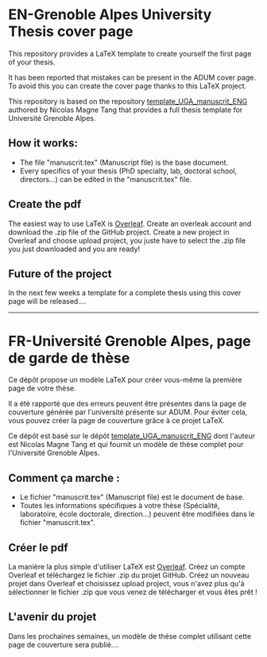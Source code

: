 # EN-Grenoble Alpes University Thesis cover page
This repository provides a LaTeX template to create yourself the first page of your thesis.

It has been reported that mistakes can be present in the ADUM cover page. To avoid this you can create the cover page thanks to this LaTeX project.

This repository is based on the repository [template_UGA_manuscrit_ENG](https://github.com/nicomagnet/template_UGA_manuscrit_ENG) authored by Nicolas Magne Tang that provides a full thesis template for Université Grenoble Alpes.

## How it works:
- The file "manuscrit.tex" (Manuscript file) is the base document.
- Every specifics of your thesis (PhD specialty, lab, doctoral school, directors...) can be edited in the "manuscrit.tex" file.

## Create the pdf
The easiest way to use LaTeX is [Overleaf](https://www.overleaf.com). 
Create an overleak account and download the .zip file of the GitHub project. 
Create a new project in Overleaf and choose upload project, you juste have to select the .zip file you just downloaded and you are ready!

## Future of the project
In the next few weeks a template for a complete thesis using this cover page will be released....

----------------------------------------------------------------

# FR-Université Grenoble Alpes, page de garde de thèse
Ce dépôt propose un modèle LaTeX pour créer vous-même la première page de votre thèse.

Il a été rapporté que des erreurs peuvent être présentes dans la page de couverture générée par l'université présente sur ADUM. Pour éviter cela, vous pouvez créer la page de couverture grâce à ce projet LaTeX.

Ce dépôt est basé sur le dépôt [template_UGA_manuscrit_ENG](https://github.com/nicomagnet/template_UGA_manuscrit_ENG) dont l'auteur est Nicolas Magne Tang et qui fournit un modèle de thèse complet pour l'Université Grenoble Alpes.

## Comment ça marche :
- Le fichier "manuscrit.tex" (Manuscript file) est le document de base.
- Toutes les informations spécifiques à votre thèse (Spécialité, laboratoire, école doctorale, direction...) peuvent être modifiées dans le fichier "manuscrit.tex".

## Créer le pdf
La manière la plus simple d'utiliser LaTeX est [Overleaf](https://www.overleaf.com). 
Créez un compte Overleaf et téléchargez le fichier .zip du projet GitHub. 
Créez un nouveau projet dans Overleaf et choisissez upload project, vous n'avez plus qu'à sélectionner le fichier .zip que vous venez de télécharger et vous êtes prêt !

## L'avenir du projet
Dans les prochaines semaines, un modèle de thèse complet utilisant cette page de couverture sera publié....
